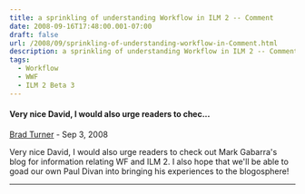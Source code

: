 ```yaml
---
title: a sprinkling of understanding Workflow in ILM 2 -- Comment
date: 2008-09-16T17:48:00.001-07:00
draft: false
url: /2008/09/sprinkling-of-understanding-workflow-in-Comment.html
description: a sprinkling of understanding Workflow in ILM 2 -- Comment
tags:
  - Workflow
  - WWF
  - ILM 2 Beta 3
---
```


#### Very nice David, I would also urge readers to chec...

[Brad Turner](https://www.blogger.com/profile/13950085747222995199) - <time datetime="2008-09-17T19:03:00.000-07:00">Sep 3, 2008</time>

Very nice David, I would also urge readers to check out Mark Gabarra's blog for information relating WF and ILM 2. I also hope that we'll be able to goad our own Paul Divan into bringing his experiences to the blogosphere!

<hr />
